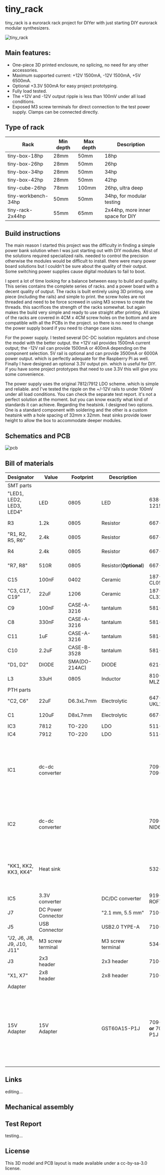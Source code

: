# tiny_rack
tiny_rack is a eurorack rack project for DIYer with just starting DIY eurorack modular synthesizers. 

![tiny_rack](https://github.com/KevinKeWang/tiny_rack/blob/0b2d38c4e54fa3bad7a3f4de5a57aabbf00c15f2/images/main.jpg)

## Main features:

* One-piece 3D printed enclosure, no splicing, no need for any other accessories.
* Maximum supported current: +12V 1500mA, -12V 1500mA, +5V 6500mA.
* Optional +3.3V 500mA for easy project prototyping.
* Fully load tested.
* The +12V and -12V output ripple is less than 100mV under all load conditions.
* Exposed M3 screw terminals for direct connection to the test power supply. Clamps can be connected directly.

## Type of rack
| Rack                | Min depth          | Max depth         | Description                         |
|---------------------|--------------------|-------------------|-------------------------------------|
| tiny-box-18hp       | 28mm               | 50mm              | 18hp                                |
| tiny-box-26hp       | 28mm               | 50mm              | 26hp                                |
| tiny-box-34hp       | 28mm               | 50mm              | 34hp                                |
| tiny-box-42hp       | 28mm               | 50mm              | 42hp                                |
| tiny-cube-26hp      | 78mm               | 100mm             | 26hp, ultra deep                    |
| tiny-workbench-34hp | 50mm               | 50mm              | 34hp, for modular testing           |
| tiny-rack-2x44hp    | 55mm               | 65mm              | 2x44hp, more inner space for DIY    |


## Build instructions
The main reason I started this project was the difficulty in finding a simple power bank solution when I was just starting out with DIY modules. Most of the solutions required specialized rails. needed to control the precision otherwise the modules would be difficult to install. there were many power board solutions but I couldn't be sure about the quality of their output. Some switching power supplies cause digital modulars to fail to boot.

I spent a lot of time looking for a balance between easy to build and quality. This series contains the complete series of racks. and a power board with a decent quality of output. The racks is built entirely using 3D printing. one piece (including the rails) and simple to print. the screw holes are not threaded and need to be force screwed in using M3 screws to create the threads. this sacrifices the strength of the racks somewhat. but again makes the build very simple and ready to use straight after printing. All sizes of the racks are covered in 4CM x 4CM screw holes on the bottom and are compatible with all the PCBs in the project. so there is no need to change the power supply board if you need to change case sizes.

For the power supply. I tested several DC-DC isolation regulators and chose the model with the better output. the +12V rail provides 1500mA current output; the -12V rail can provide 1500mA or 400mA depending on the component selection. 5V rail is optional and can provide 3500mA or 6000A power output. which is perfectly adequate for the Raspberry Pi as well. Finally I have designed an optional 3.3V output pin. which is useful for DIY. if you have some project prototypes that need to use 3.3V this will give you some convenience.

The power supply uses the original 7812/7912 LDO scheme. which is simple and reliable. and I've tested the ripple on the +/-12V rails to under 100mV under all load conditions. You can check the separate test report. it's not a perfect solution at the moment. but you can know exactly what kind of standards it can achieve.
Regarding the heatsink. I designed two options. One is a standard component with soldering and the other is a custom heatsink with a hole spacing of 32mm x 32mm. heat sinks provide lower height to allow the box to accommodate deeper modules.

## Schematics and PCB
![pcb](https://github.com/KevinKeWang/tiny_rack/blob/a701374cc4902f302682367b0e058243ed0a212c/power%20pcb/tiny-psu-main/smt.jpg)

## Bill of materials
| Designator                 | Value              | Footprint     | Description       | Ref. Mouser                          | Ref. LCSC | References                                                                                                                                                                  |
|----------------------------|--------------------|---------------|-------------------|--------------------------------------|-----------|-----------------------------------------------------------------------------------------------------------------------------------------------------------------------------|
| SMT parts                  |                    |               |                   |                                      |           |                                                                                                                                                                             |
| "LED1, LED2, LED3, LED4"   | LED                | 0805          | LED               | 638-1215UYCS530A28                   | C2987021  | EVERLIGHT 17-215/GHC-YP1Q2B16Y/3T                                                                                                                                           |
| R3                         | 1.2k               | 0805          | Resistor          | 667-ERJ-6ENF1201V                    | C17379    | UNI-ROYAL 0805W8F1201T5E                                                                                                                                                    |
| "R1, R2, R5, R6"           | 2.4k               | 0805          | Resistor          | 667-ERJ-6ENF2401V                    | C17526    | UNI-ROYAL 0805W8F2401T5E                                                                                                                                                    |
| R4                         | 2.4k               | 0805          | Resistor          | 667-ERJ-6ENF2401V                    | C17526    | UNI-ROYAL 0805W8F2401T5E                                                                                                                                                    |
| "R7, R8"                   | 510R               | 0805          | Resistor(**Optional**)          | 667-ERJ-6ENF5100V                    | C17734    | UNI-ROYAL 0805W8F5100T5E                                                                                                                                                    |
| C15                        | 100nF              | 0402          | Ceramic           | 187-CL05B104KB54PNC                  | C307331   | SAMSUNG CL05B104KB54PNC                                                                                                                                                     |
| "C3, C17, C19"             | 22uF               | 1206          | Ceramic           | 187-CL31A226KAHNNNE                  | C12891    | SAMSUNG CL31A226KAHNNNE                                                                                                                                                     |
| C9                         | 100nF              | CASE-A-3216   | tantalum          | 581-TAJA104K035                      | C7173     | Kyocera AVX TAJA104K035RNJ                                                                                                                                                  |
| C8                         | 330nF              | CASE-A-3216   | tantalum          | 581-TAJA334K035                      | C8014     | Kyocera AVX TAJA334K035RNJ                                                                                                                                                  |
| C11                        | 1uF                | CASE-A-3216   | tantalum          | 581-TAJA105K035R                     | C7176     | Kyocera AVX TAJA105K035RNJ                                                                                                                                                  |
| C10                        | 2.2uF              | CASE-B-3528   | tantalum          | 581-TAJB225K035                      | C19276    | Kyocera AVX TAJB225K035RNJ                                                                                                                                                  |
| "D1, D2"                   | DIODE              | SMA(DO-214AC) | DIODE             | 621-B360A-F                          | C94193    | DIODES B360A-13-F                                                                                                                                                           |
| L3                         | 33uH               | 0805          | Inductor          | 810-MLZ2012M330WT000                 | C383405   | TDK MLZ2012M330WT000                                                                                                                                                        |
| PTH parts                  |                    |               |                   |                                      |           |                                                                                                                                                                             |
| "C2, C6"                   | 22uF               | D6.3xL7mm     | Electrolytic      | 647-UKL1V220KEDANA                   | C433313   | Nichicon USV1V220MFD                                                                                                                                                        |
| C1                         | 120uF              | D8xL7mm       | Electrolytic      | 667-50SEK120M                        | C3010233  | PANASONIC 50SEK120M                                                                                                                                                         |
| IC3                        | 7812               | TO-220        | LDO               | 511-L7812CV-DG                       | C2914     | ST L7812CV-DG                                                                                                                                                               |
| IC4                        | 7912               | TO-220        | LDO               | 511-L7912CV-DG                       | C3797     | ST L7912CV-DG                                                                                                                                                               |
| IC1                        | dc-dc converter    |               |                   | 709-SKMW06F-15 **or** 709-SKMW30F-15     |           | isolated dc-dc regulated converter (choose one) :  MEANWELL SKMW06F-15 (support -12V 400mA) / MEANWELL SKMW30F-15 (support -12V 1500mA)                                     |
| IC2                        | dc-dc converter    |               |                   | 709-NID35-5 **or** 709-NID65-5           |           | dc-dc regulated converter (choose one): MEANWELL NID35-5 (support +5V 3500mA) / MEANWELL NID65-5 (support +5V 6500mA)                                                       |
| "KK1, KK2, KK3, KK4"       | Heat sink          |               |                   | 532-529702B25G                       | C286227   | Heat sink (choose one): 40x40x6mm Customized heat sink with 32x32mm hole spacing / 42x25x25mm Standard heat sinks                                                           |
| IC5                        | 3.3V converter     |               | DC/DC converter   | 919-ROF78E3.3-.5SMDR                 | -         | RECOM Power ROF-78E3.3-0.5SMD-R                                                                                                                                             |
| J7                         | DC Power Connector |               | "2.1 mm, 5.5 mm"  | 710-694106301002                     | C136744   | Wurth Elektronik 694106301002                                                                                                                                               |
| J5                         | USB Connector      |               | USB2.0 TYPE-A     | 710-614004190021                     | C2880666  | Wurth Elektronik 614004190021                                                                                                                                               |
| "J2, J6, J8, J9, J10, J11" | M3 screw terminal  |               | M3 screw terminal | 534-7770                             | C481448   | Keystone 7770                                                                                                                                                               |
| J3                         | 2x3 header         |               | 2x3 header        | 710-61300621121                      | C358692   | "2x3 male header, 2.54mm pitch"                                                                                                                                             |
| "X1, X7"                   | 2x8 header         |               | 2x8 header        | 710-61201621621                      | C429960   | "2x8 male header, 2.54mm pitch"                                                                                                                                             |
| Adapter                    |                    |               |                   |                                      |           |                                                                                                                                                                             |
| 15V Adapter                | 15V Adapter        |               | GST60A15-P1J      | 709-GSM36B15-P1J **or** 709-GST60A15-P1J | -         | "15V DC Adapter (choose one): MEANWELL GSM36B15-P1J (15V 36W) for +12V 1500mA,-12V 400mA or MEANWELL GST60A15-P1J (15V 60W) for +12V 1500mA,-12V 1500mA, +5V 3500mA/6500mA" |


## Links
editing...

## Mechanical assembly


## Test Report
testing...

## License
This 3D model and PCB layout is made available under a cc-by-sa-3.0 license.
